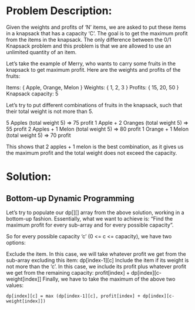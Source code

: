 # Problem Description:

Given the weights and profits of ‘N’ items, we are asked to put these items in a knapsack that has a capacity ‘C’. 
The goal is to get the maximum profit from the items in the knapsack. The only difference between the 0/1 Knapsack problem and 
this problem is that we are allowed to use an unlimited quantity of an item.

Let’s take the example of Merry, who wants to carry some fruits in the knapsack to get maximum profit. Here are the weights and profits of the fruits:

Items: { Apple, Orange, Melon }
Weights: { 1, 2, 3 }
Profits: { 15, 20, 50 }
Knapsack capacity: 5

Let’s try to put different combinations of fruits in the knapsack, such that their total weight is not more than 5.

5 Apples (total weight 5) => 75 profit
1 Apple + 2 Oranges (total weight 5) => 55 profit
2 Apples + 1 Melon (total weight 5) => 80 profit
1 Orange + 1 Melon (total weight 5) => 70 profit

This shows that 2 apples + 1 melon is the best combination, as it gives us the maximum profit and the total weight does not exceed the capacity.

# Solution:
## Bottom-up Dynamic Programming
Let’s try to populate our dp[][] array from the above solution, working in a bottom-up fashion. Essentially, 
what we want to achieve is: “Find the maximum profit for every sub-array and for every possible capacity”.

So for every possible capacity ‘c’ (0 <= c <= capacity), we have two options:

Exclude the item. In this case, we will take whatever profit we get from the sub-array excluding this item: dp[index-1][c]
Include the item if its weight is not more than the ‘c’. In this case, we include its profit plus whatever profit we get from 
the remaining capacity: profit[index] + dp[index][c-weight[index]]
Finally, we have to take the maximum of the above two values:

    dp[index][c] = max (dp[index-1][c], profit[index] + dp[index][c-weight[index]])